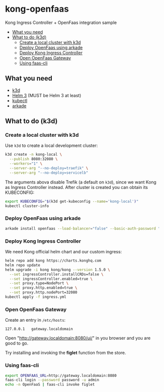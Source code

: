 # kong-openfaas <!-- omit in toc -->

Kong Ingress Controller + OpenFaas integration sample

- [What you need](#what-you-need)
- [What to do (k3d)](#what-to-do-k3d)
  - [Create a local cluster with k3d](#create-a-local-cluster-with-k3d)
  - [Deploy OpenFaas using arkade](#deploy-openfaas-using-arkade)
  - [Deploy Kong Ingress Controller](#deploy-kong-ingress-controller)
  - [Open OpenFaas Gateway](#open-openfaas-gateway)
  - [Using faas-cli](#using-faas-cli)

## What you need

- [k3d](https://github.com/rancher/k3d)
- [Helm 3](https://helm.sh/docs/intro/install/) (MUST be Helm 3 at least)
- [kubectl](https://kubernetes.io/docs/tasks/tools/install-kubectl/)
- [arkade](https://github.com/alexellis/arkade)

## What to do (k3d)

### Create a local cluster with k3d

Use `k3d` to create a local development cluster:

```sh
k3d create -n kong-local \
  --publish 8080:32080 \
  --workers="1" \
  --server-arg "--no-deploy=traefik" \
  --server-arg "--no-deploy=servicelb"
```

The arguments abova disable Trefik (a default on `k3d`), since we want Kong as Ingress Controller instead.
After cluster is created you can obtain its KUBECONFIG:

```sh
export KUBECONFIG="$(k3d get-kubeconfig --name='kong-local')"
kubectl cluster-info
```

### Deploy OpenFaas using arkade

```sh
arkade install openfaas --load-balancer="false" --basic-auth-password "password" --operator="true"
```

### Deploy Kong Ingress Controller

We need Kong official helm chart and our custom ingress:

```sh
helm repo add kong https://charts.konghq.com
helm repo update
helm upgrade -i kong kong/kong --version 1.5.0 \
  --set ingressController.installCRDs=false \
  --set ingressController.enabled=true \
  --set proxy.type=NodePort \
  --set proxy.http.enabled=true \
  --set proxy.http.nodePort=32080
kubectl apply -f ingress.yml
```

### Open OpenFaas Gateway

Create an entry in `/etc/hosts`:

```
127.0.0.1 	gateway.localdomain
```

Open "http://gateway.localdomain:8080/ui/" in you browser and you are good to go.

Try installing and invoking the **figlet** function from the store.

### Using faas-cli

```sh
export OPENFAAS_URL=http://gateway.localdomain:8080
faas-cli login --password password -u admin
echo -n OpenFaaS | faas-cli invoke figlet
```
